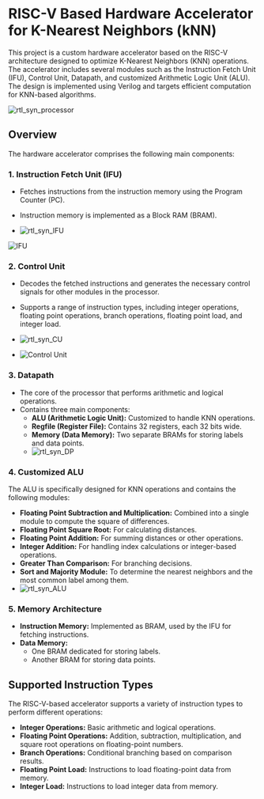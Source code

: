 # RISC-V Based Hardware Accelerator for K-Nearest Neighbors (kNN)

This project is a custom hardware accelerator based on the RISC-V architecture designed to optimize K-Nearest Neighbors (KNN) operations. The accelerator includes several modules such as the Instruction Fetch Unit (IFU), Control Unit, Datapath, and customized Arithmetic Logic Unit (ALU). The design is implemented using Verilog and targets efficient computation for KNN-based algorithms.

![rtl_syn_processor](https://github.com/user-attachments/assets/545df136-3819-4aca-88c6-1389a8bc4145)


## Overview

The hardware accelerator comprises the following main components:

### 1. **Instruction Fetch Unit (IFU)**
- Fetches instructions from the instruction memory using the Program Counter (PC).
- Instruction memory is implemented as a Block RAM (BRAM).
  
- ![rtl_syn_IFU](https://github.com/user-attachments/assets/7baddaf2-2deb-4110-80dc-d381837142a7)
  
![IFU](https://github.com/user-attachments/assets/167d4f22-d8fe-4f7e-a968-a7c8e0975dde)


### 2. **Control Unit**
- Decodes the fetched instructions and generates the necessary control signals for other modules in the processor.
- Supports a range of instruction types, including integer operations, floating point operations, branch operations, floating point load, and integer load.
  
- ![rtl_syn_CU](https://github.com/user-attachments/assets/2a1290a7-bf31-42a4-9b67-d4a2a214e876)
  
- ![Control Unit](https://github.com/user-attachments/assets/b8496976-498c-4dab-b3c0-02d77931b7a7)



### 3. **Datapath**
- The core of the processor that performs arithmetic and logical operations.
- Contains three main components:
  - **ALU (Arithmetic Logic Unit):** Customized to handle KNN operations.
  - **Regfile (Register File):** Contains 32 registers, each 32 bits wide.
  - **Memory (Data Memory):** Two separate BRAMs for storing labels and data points.
  - ![rtl_syn_DP](https://github.com/user-attachments/assets/2b1fd4a1-e757-4ad3-8385-0427f6a172ad)


### 4. **Customized ALU**
The ALU is specifically designed for KNN operations and contains the following modules:

- **Floating Point Subtraction and Multiplication:** Combined into a single module to compute the square of differences.
- **Floating Point Square Root:** For calculating distances.
- **Floating Point Addition:** For summing distances or other operations.
- **Integer Addition:** For handling index calculations or integer-based operations.
- **Greater Than Comparison:** For branching decisions.
- **Sort and Majority Module:** To determine the nearest neighbors and the most common label among them.
- ![rtl_syn_ALU](https://github.com/user-attachments/assets/7ae6564f-2a5e-47a5-971d-ac6542e327e9)


### 5. **Memory Architecture**
- **Instruction Memory:** Implemented as BRAM, used by the IFU for fetching instructions.
- **Data Memory:**
  - One BRAM dedicated for storing labels.
  - Another BRAM for storing data points.

## Supported Instruction Types

The RISC-V-based accelerator supports a variety of instruction types to perform different operations:

- **Integer Operations:** Basic arithmetic and logical operations.
- **Floating Point Operations:** Addition, subtraction, multiplication, and square root operations on floating-point numbers.
- **Branch Operations:** Conditional branching based on comparison results.
- **Floating Point Load:** Instructions to load floating-point data from memory.
- **Integer Load:** Instructions to load integer data from memory.
